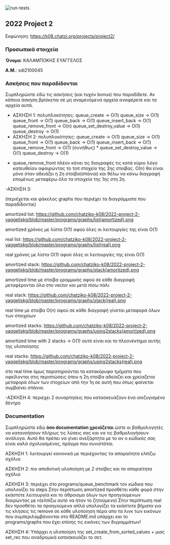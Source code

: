 ![run-tests](../../workflows/run-tests/badge.svg)

## 2022 Project 2

Εκφώνηση: https://k08.chatzi.org/projects/project2/


### Προσωπικά στοιχεία

__Όνομα__: ΚΑΛΑΜΠΟΚΗΣ ΕΥΑΓΓΕΛΟΣ

__Α.Μ.__: sdi2100045

### Ασκήσεις που παραδίδονται

Συμπληρώστε εδώ τις ασκήσεις (και τυχόν bonus) που παραδίδετε. Αν κάποια άσκηση
βρίσκεται σε μη αναμενόμενα αρχεία αναφέρετε και τα αρχεία αυτά.

- ΑΣΚΗΣΗ 1:
    πολυπλοκότητες: queue_create -> O(1)
                    queue_size -> O(1)
                    queue_front -> O(1)
                    queue_back -> O(1)
                    queue_insert_back -> O(1)
                    queue_remove_front -> O(n)
                    queue_set_destroy_value -> O(1)
                    queue_destroy -> O(1)
- ΑΣΚΗΣΗ 2:
    πολυπλοκότητες: queue_create -> O(1)
                    queue_size -> O(1)
                    queue_front -> O(1)
                    queue_back -> O(1)
                    queue_insert_back -> O(1)
                    queue_remove_front -> O(1) (συνήθως) *
                    queue_set_destroy_value -> O(1)
                    queue_destroy -> O(1)

* queue_remove_front πλέον κάνει τις διαγραφές τις κατά κύριο λόγο κατευθείαν αφαιρώντας το τοπ στοχείο της 2ης στοίβας. Ο(n) θα είναι μόνο όταν αδειάζει η 2η στοίβα(σπάνια) και θέλω να κάνω διαγραφή επομένως μεταφέρω όλα τα στοιχεία της 1ης στη 2η.

-ΑΣΚΗΣΗ 3:

(περιέχεται και φάκελος graphs που περιέχει τα διαγράμματα που παραδίδονται)


 amortized list: https://github.com/chatziko-k08/2022-project-2-vaggeliskg/blob/master/programs/graphs/list(amortized).png

amortized χρόνος με λίστα O(1) αφού όλες οι λειτουργίες της είναι Ο(1)


real list: https://github.com/chatziko-k08/2022-project-2-vaggeliskg/blob/master/programs/graphs/list(real).png

real χρόνος με λίστα O(1) αφού όλες οι λειτουργίες της είναι Ο(1)

amortized stack: https://github.com/chatziko-k08/2022-project-2-vaggeliskg/blob/master/programs/graphs/stack(amortized).png


amortized time με στοίβα γραμμικός αφού σε κάθε διαγραφή μεταφέρονται όλα στο vector και μετά πίσω πάλι


real stack: https://github.com/chatziko-k08/2022-project-2-vaggeliskg/blob/master/programs/graphs/stack(real).png

real time με στοίβα O(n) αφού σε κάθε διαγραφή γίνεται μεταφορά όλων των στοιχείων


amortized stacks: https://github.com/chatziko-k08/2022-project-2-vaggeliskg/blob/master/programs/graphs/using2stacks(amortized).png

amortized time with 2 stacks -> O(1) αυτό είναι και το πλεονέκτημα αυτής της υλοποίησης


real stacks: https://github.com/chatziko-k08/2022-project-2-vaggeliskg/blob/master/programs/graphs/using2stacks(real).png

στο real time όμως παρατηρούνται τα κατακόρυφα τμήματα που οφείλονται στις περιπτώσεις όπου η 2η στοίβα αδείαζει και χρείαζεται μεταφορά όλων των στοχείων από την 1η σε αυτή που όπως φαίνεται συμβαίνει σπάνια. 

-ΑΣΚΗΣΗ 4: περιέχει 2 συναρτησεις που κατασκευάζουν ένα ισοζυγισμένο δέντρο



### Documentation

Συμπληρώστε εδώ __όσο documentation χρειάζεται__ ώστε οι βαθμολογητές να
κατανοήσουν πλήρως τις λύσεις σας και να τις βαθμολογήσουν ανάλογα. Αυτό θα
πρέπει να γίνει ανεξάρτητα με το αν ο κώδικάς σας είναι καλά σχολιασμένος,
πράγμα που συνιστάται.



ΑΣΚΗΣΗ 1: λειτουργεί κανονικά με περιέχοντας τα απαραίτητα ελπίζω σχόλια

ΑΣΚΗΣΗ 2: πιο αποδοτική υλοποίηση με 2 στοίβες και τα απαραίτητα σχόλια

ΑΣΚΗΣΗ 3: περιέχει στο programs/queue_benchmark τον κώδικα που υπολογίζει τα steps
Στην περίπτωση amortized προσθέτει κάθε φορά στην εκάστοτε λειτουργία και το άθροισμα όλων των προηγούμενων διαιρώντας με n(ελπίζω αυτό να ήταν το ζητούμενο) 
Στην περίπτωση real δεν προσθέτει τα προηγούμενα απλά υπολογίζει τα εκάστοτε βήματα για τις κλήσεις τις remove σε κάθε υλοποίηση
πέρα απο τα λινκ των εικόνων που συμπεριλαμβάνονται στο README.md υπάρχει και το programs/graphs που έχει επίσης τις εικόνες των διγραμμάτων!

ΑΣΚΗΣΗ 4: Υπάρχει η υλοποίηση της set_create_from_sorted_values + μιας set_rec που αναδρομικά κατασκευάζει το σετ.